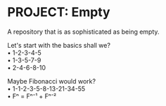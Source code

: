 # PROJECT: Empty
A repository that is as sophisticated as being empty.

Let's start with the basics shall we?<br />
• 1-2-3-4-5<br />
• 1-3-5-7-9<br />
• 2-4-6-8-10<br />

Maybe Fibonacci would work?<br />
• 1-1-2-3-5-8-13-21-34-55<br />
• Fⁿ = Fⁿ⁻¹ + Fⁿ⁻²<br />
